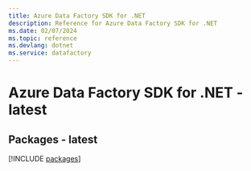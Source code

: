 ```yaml
---
title: Azure Data Factory SDK for .NET
description: Reference for Azure Data Factory SDK for .NET
ms.date: 02/07/2024
ms.topic: reference
ms.devlang: dotnet
ms.service: datafactory
---
```

# Azure Data Factory SDK for .NET - latest
## Packages - latest
[!INCLUDE [packages](data-factory-index.md)]